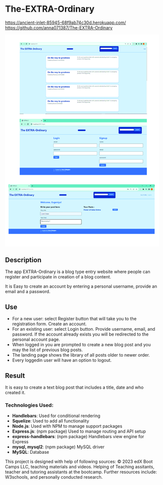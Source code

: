 # The-EXTRA-Ordinary


https://ancient-inlet-85945-68f9ab74c30d.herokuapp.com/
https://github.com/anna071387/The-EXTRA-Ordinary



![alt text](./public/images/Screens-01.jpg)


## Description
The app EXTRA-Ordinary is a blog type entry website where people can register and participate in creation of a blog content.

It is Easy to create an account by entering a personal username, provide an email and a password.  



## Use
*   For a new user: select Register button that will take you to the registration form. Create an account.
*   For an existing user: select Login button. Provide username, email, and password. If the account already exists you will be redirected to the personal account page. 
*	When logged in you are prompted to create a new blog post and you may the list of previous blog posts.  
*	The landing page shows the library of all posts older to newer order.  
*	Every loggedin user will have an option to logout. 
 


## Result
It is easy to create a text blog post that includes a title, date and who created it. 

### Technologies Used:

* **Handlebars**: Used for conditional rendering
* **Squelize**: Used to add all functionality
* **Node.js**: Used with NPM to manage support packages
* **Express.js**: (npm package) Used to manage routing and API setup
* **express-handlebars**: (npm package) Handlebars view engine for Express
* **mysql, mysql2**: (npm package) MySQL driver
* **MySQL**: Database


This project is designed with help of following sources: 
© 2023 edX Boot Camps LLC, teaching materials and videos.
Helping of Teaching assitants, teacher and tutoring assistants at the bootcamp. 
Further resources include: W3schools, and personally conducted research.

